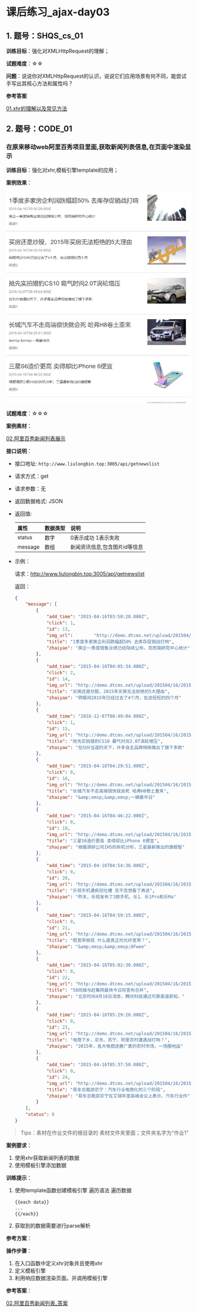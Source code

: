 # 课后练习_ajax-day03

## 1. 题号：SHQS_cs_01

**训练目标**：强化对XMLHttpRequest的理解；

**试题难度**：☆☆

**问题**：说说你对XMLHttpRequest的认识，说说它们应用场景有何不同，能尝试手写出其核心方法和属性吗？

**参考答案**

[01.xhr的理解以及常见方法]( /downloads/ajax/day03/02.after_class_material/01.xhr常用方法及应用_答案.zip) 

## 2. 题号：CODE_01

### 在原来移动web阿里百秀项目里面,获取新闻列表信息,在页面中渲染显示

**训练目标**：强化对xhr,模板引擎template的应用；

**案例效果**：

![1608398022142](./assets/day03/after_class_code.png)

**试题难度**：☆☆☆

**案例素材**：

[02.阿里百秀新闻列表展示]( /downloads/ajax/day03/02.after_class_material/02.阿里百秀新闻列表数据展示_答案.zip)

**接口说明**：

- 接口地址: `http://www.liulongbin.top:3005/api/getnewslist`

- 请求方式：get

- 请求参数：无

- 返回数据格式: JSON

- 返回值:

  | 属性    | 数据类型 | 说明                          |
  | ------- | -------- | ----------------------------- |
  | status  | 数字     | 0表示成功 1表示失败           |
  | message | 数组     | 新闻资讯信息,包含图片id等信息 |

- 示例：

  请求：http://www.liulongbin.top:3005/api/getnewslist

  返回：

  ```json
  {
      "message": [
          {
              "add_time": "2015-04-16T03:50:28.000Z",
              "click": 1,
              "id": 13,
              "img_url": 		"http://demo.dtcms.net/upload/201504/16/201504161149414479.jpg",
              "title": "1季度多家房企利润跌幅超50% 去库存促销战打响",
              "zhaiyao": "房企一季度销售业绩已经陆续公布，克而瑞研究中心统计"
          },
          {
              "add_time": "2015-04-16T04:05:34.000Z",
              "click": 2,
              "id": 14,
              "img_url": "http://demo.dtcms.net/upload/201504/16/201504161205596364.jpg",
              "title": "买房还是炒股，2015年买房无法拒绝的5大理由",
              "zhaiyao": "转眼间2015年已经过去了4个月，在这短短的四个月"
          },
          {
              "add_time": "2016-12-07T08:49:04.000Z",
              "click": 1,
              "id": 15,
              "img_url": "http://demo.dtcms.net/upload/201504/16/201504161218505373.jpg",
              "title": "抢先实拍猎豹CS10 霸气时尚2.0T涡轮增压",
              "zhaiyao": "在SUV当道的天下，许多自主品牌相继推出了旗下多款"
          },
          {
              "add_time": "2015-04-16T04:29:51.000Z",
              "click": 0,
              "id": 16,
              "img_url": "http://demo.dtcms.net/upload/201504/16/201504161229442885.jpg",
              "title": "长城汽车不走高端很快就会死 哈弗H8卷土重来",
              "zhaiyao": "&amp;emsp;&amp;emsp;一辆豪华日"
          },
          {
              "add_time": "2015-04-16T04:46:22.000Z",
              "click": 0,
              "id": 19,
              "img_url": "http://demo.dtcms.net/upload/201504/16/201504161246140423.jpg",
              "title": "三星S6造价更高 卖得却比iPhone 6便宜",
              "zhaiyao": "根据调研公司IHS的拆机分析，三星最新推出的旗舰智"
          },
          {
              "add_time": "2015-04-16T04:54:36.000Z",
              "click": 0,
              "id": 20,
              "img_url": "http://demo.dtcms.net/upload/201504/16/201504161254335201.jpg",
              "title": "乐视手机遭疯狂吐槽 忽不忽悠看了再说",
              "zhaiyao": "昨天，乐视发布了3款手机，乐1、乐1Pro和乐Ma"
          },
          {
              "add_time": "2015-04-16T04:59:15.000Z",
              "click": 0,
              "id": 21,
              "img_url": "http://demo.dtcms.net/upload/201504/16/201504161258558786.jpg",
              "title": "假宽带频现 什么是真正的光纤宽带？",
              "zhaiyao": "&amp;emsp;&amp;emsp;OFwee"
          },
          {
              "add_time": "2015-04-16T05:02:30.000Z",
              "click": 0,
              "id": 22,
              "img_url": "http://demo.dtcms.net/upload/201504/16/201504161303162262.jpg",
              "title": "58同城与赶集网最快今日将宣布合并",
              "zhaiyao": "北京时间4月16日消息，腾讯科技通过可靠渠道获知，"
          },
          {
              "add_time": "2015-04-16T05:29:20.000Z",
              "click": 0,
              "id": 23,
              "img_url": "http://demo.dtcms.net/upload/201504/16/201504161329185965.jpg",
              "title": "电商下乡，京东、苏宁、阿里农村遭遇战打响？",
              "zhaiyao": "2015年，各大电商逐鹿广袤的农村市场，一场圈地运"
          },
          {
              "add_time": "2015-04-16T05:37:50.000Z",
              "click": 0,
              "id": 24,
              "img_url": "http://demo.dtcms.net/upload/201504/16/201504161336598829.jpg",
              "title": "易车总裁邵京宁：汽车行业电商化的三个阶段",
              "zhaiyao": "易车总裁邵京宁在艾瑞年度高峰会议上表示，汽车行业作"
          }
      ],
      "status": 0
  }
  ```

> Tips：素材在作业文件的根目录的 素材文件夹里面；文件夹名字为“作业1”

**案例要求**：

1. 使用xhr获取新闻列表的数据
2. 使用模板引擎添加数据

**训练提示**：

1. 使用template函数创建模板引擎 遍历语法 遍历数据

   ```
   {{each data}}
   ...
   {{/each}}
   ```

2. 获取到的数据需要进行parse解析

**参考方案**：

**操作步骤**：

1. 在入口函数中定义xhr对象并且使用xhr
2. 定义模板引擎
3. 利用响应数据渲染页面。并调用模板引擎

**参考答案**：

[02.阿里百秀新闻列表_答案]( /downloads/ajax/day03/02.after_class_material/02.阿里百秀新闻列表数据展示_答案.zip)







